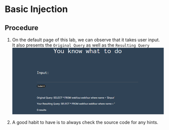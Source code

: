 # Basic Injection

## Procedure
1. On the default page of this lab, we can observe that it takes user input.  
It also presents the `Original Query` as well as the `Resulting Query`  
![Image description](images/ctflearn-basic-injection-home.png)

2. A good habit to have is to always check the source code for any hints.
